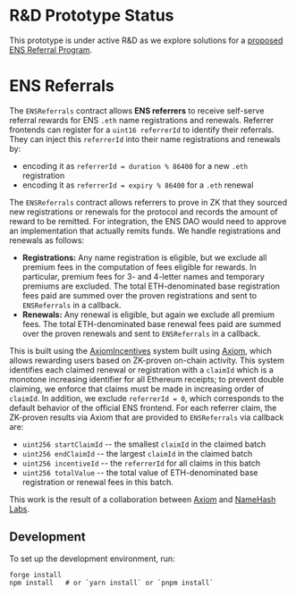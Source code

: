 # R&D Prototype Status

This prototype is under active R&D as we explore solutions for a [proposed ENS Referral Program](https://namehashlabs.org/ens-referral-program).

# ENS Referrals

The `ENSReferrals` contract allows **ENS referrers** to receive self-serve referral rewards for ENS `.eth` name registrations and renewals. Referrer frontends can register for a `uint16 referrerId` to identify their referrals. They can inject this `referrerId` into their name registrations and renewals by:

- encoding it as `referrerId = duration % 86400` for a new `.eth` registration
- encoding it as `referrerId = expiry % 86400` for a `.eth` renewal

The `ENSReferrals` contract allows referrers to prove in ZK that they sourced new registrations or renewals for the protocol and records the amount of reward to be remitted. For integration, the ENS DAO would need to approve an implementation that actually remits funds. We handle registrations and renewals as follows:

- **Registrations:** Any name registration is eligible, but we exclude all premium fees in the computation of fees eligible for rewards. In particular, premium fees for 3- and 4-letter names and temporary premiums are excluded. The total ETH-denominated base registration fees paid are summed over the proven registrations and sent to `ENSReferrals` in a callback.
- **Renewals:** Any renewal is eligible, but again we exclude all premium fees. The total ETH-denominated base renewal fees paid are summed over the proven renewals and sent to `ENSReferrals` in a callback.

This is built using the [AxiomIncentives](https://github.com/axiom-crypto/axiom-incentives) system built using [Axiom](https://axiom.xyz), which allows rewarding users based on ZK-proven on-chain activity. This system identifies each claimed renewal or registration with a `claimId` which is a monotone increasing identifier for all Ethereum receipts; to prevent double claiming, we enforce that claims must be made in increasing order of `claimId`. In addition, we exclude `referrerId = 0`, which corresponds to the default behavior of the official ENS frontend. For each referrer claim, the ZK-proven results via Axiom that are provided to `ENSReferrals` via callback are:

- `uint256 startClaimId` -- the smallest `claimId` in the claimed batch
- `uint256 endClaimId` -- the largest `claimId` in the claimed batch
- `uint256 incentiveId` -- the `referrerId` for all claims in this batch
- `uint256 totalValue` -- the total value of ETH-denominated base registration or renewal fees in this batch.

This work is the result of a collaboration between [Axiom](https://axiom.xyz/) and [NameHash Labs](https://namehashlabs.org/).

## Development

To set up the development environment, run:

```
forge install
npm install   # or `yarn install` or `pnpm install`
```
